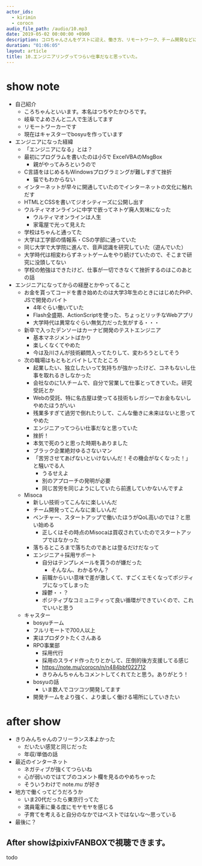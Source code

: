 ```yaml
---
actor_ids:
  - kirimin
  - corocn
audio_file_path: /audio/10.mp3
date: 2019-05-02 00:00:00 +0900
description: コロちゃんさんをゲストに迎え、働き方、リモートワーク、チーム開発などについて話しました。
duration: "01:06:05"
layout: article
title: 10.エンジニアリングってつらい仕事だなと思っていた。
---
```


# show note

- 自己紹介
    - ころちゃんといいます。本名はつちやたかひろです。
    - 岐阜でよめさんと二人で生活してます
    - リモートワーカーです
    - 現在はキャスターでbosyuを作っています
- エンジニアになった経緯
    - 「エンジニアになる」とは？
    - 最初にプログラムを書いたのは小5で ExcelVBAのMsgBox
        - 親がやってみろというので
    - C言語をはじめるもWindowsプログラミングが難しすぎて挫折
        - 猫でもわからない
    - インターネットが早々に開通していたのでインターネットの文化に触れだす
    - HTMLとCSSを書いてジオシティーズに公開し出す
    - ウルティマオンラインに中学で嵌ってネトゲ廃人気味になった
        - ウルティマオンラインは人生
        - 家電屋で光って見えた
    - 学校はちゃんと通ってた
    - 大学は工学部の情報系・CSの学部に通っていた
    - 同じ大学で大学院に進んで、音声認識を研究していた（遊んでいた）
    - 大学時代は相変わらずネットゲームをやり続けていたので、そこまで研究に没頭してない
    - 学校の勉強はできたけど、仕事が一切できなくて挫折するのはこのあとの話
- エンジニアになってからの経歴とかやってること
    - お金を貰ってコードを書き始めたのは大学3年生のときにはじめたPHP、JSで開発のバイト
        - 4年ぐらい働いていた
        - Flash全盛期、ActionScriptを使った、ちょっとリッチなWebアプリ
        - 大学時代は異常なぐらい無気力だった気がする・・・
    - 新卒で入ったデンソーはカーナビ開発のテストエンジニア
        - 基本マネジメントばかり
        - 楽しくなくてやめた
        - 今は及川さんが技術顧問入ってたりして、変わろうとしてそう
    - 次の職場はもともとバイトしてたところ
        - 起業したい、独立したいって気持ちが強かったけど、コネもないし仕事を取れるきしなかった
        - 会社なのに1人チームで、自分で営業して仕事とってきていた。研究受託とか
        - Webの受託、特に名古屋は使ってる技術もレガシーでお金もないしやめたほうがいい
        - 残業多すぎて過労で倒れたりして、こんな働きに未来はないと思ってやめた
        - エンジニアってつらい仕事だなと思っていた
        - 挫折！
        - 本気で死のうと思った時期もありました
        - ブラック企業絶対ゆるさないマン
        - 「苦労させてあげないといけないんだ！その機会がなくなった！」と騒いでる人
            - うるせえよ
            - 別のアプローチの発明が必要
            - 同じ苦労を同じようにしていたら前進していかないんですよ
    - Misoca
        - 新しい技術ってこんなに楽しいんだ
        - チーム開発ってこんなに楽しいんだ
        - ベンチャー、スタートアップで働いたほうがQoL高いのでは？と思い始める
            - 正しくはその時点のMisocaは買収されていたのでスタートアップではなかった
        - 落ちるところまで落ちたのであとは登るだけだなって
        - エンジニア＋採用サポート
            - 自分はテンプレメールを貰うのが嫌だった
                - そんなん、わかるやん？
            - 前職からいい意味で差が激しくて、すごくエモくなってポジティブになってしまった
            - 躁鬱・・？
            - ポジティブなコミュニティって良い循環ができていくので、これでいいと思う
    - キャスター
        - bosyuチーム
        - フルリモートで700人以上
        - 実はプロダクトたくさんある
        - RPO事業部
            - 採用代行
            - 採用のスライド作ったりとかして、圧倒的後方支援してる感じ
            - https://note.mu/corocn/n/n484bbf022712
            - きりみんちゃんもコメントしてくれてたと思う。ありがとう！
        - bosyuの話
            - いま数人でコツコツ開発してます
        - 開発チームをより強く、より楽しく働ける場所にしていきたい

# after show

- きりみんちゃんのフリーランス本よかった
    - だいたい感覚と同じだった
    - 年収/単価の話
- 最近のインターネット
    - ネガティブが強くてつらいね
    - 心が弱いのではてブのコメント欄を見るのやめちゃった
    - そういうわけで note.mu が好き
- 地方で働くってどうだろうか
    - いま20代だったら東京行ってた
    - 満員電車に乗る度にモヤモヤを感じる
    - 子育てを考えると自分のなかではベストではないな〜思っている
- 最後に？

## After showはpixivFANBOXで視聴できます。

todo
<!-- [https://www.pixiv.net/fanbox/creator/13627594/post/351115](https://www.pixiv.net/fanbox/creator/13627594/post/351115) -->